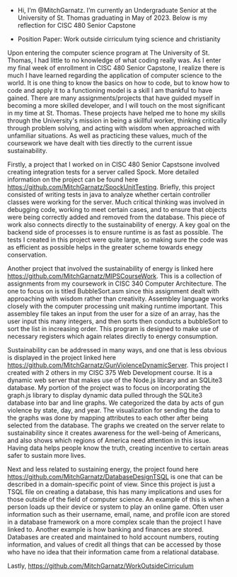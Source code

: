 - Hi, I’m @MitchGarnatz. I’m currently an Undergraduate Senior at the University of St. Thomas graduating in May of 2023. Below is my reflection for CISC 480 Senior Capstone

- Position Paper:       Work outside cirriculum tying science and christianity

Upon entering the computer science program at The University of St. Thomas, I had little to no knowledge of what coding really was. As I enter my final week of enrollment in CISC 480 Senior Capstone, I realize there is much I have learned regarding the application of computer science to the world. It is one thing to know the basics on how to code, but to know how to code and apply it to a functioning model is a skill I am thankful to have gained. There are many assignments/projects that have guided myself in becoming a more skilled developer, and I will touch on the most significant in my time at St. Thomas. These projects have helped me to hone my skills through the University's mission in being a skillful worker, thinking critically through problem solving, and acting with wisdom when approached with unfamiliar situations. As well as practicing these values, much of the coursework we have dealt with ties directly to the current issue sustainability. 

Firstly, a project that I worked on in CISC 480 Senior Capstsone involved creating integration tests for a server called Spock. More detailed information on the project can be found here https://github.com/MitchGarnatz/SpockUnitTesting. Briefly, this project consisted of writing tests in java to analyze whether certain controller classes were working for the server. Much critical thinking was involved in debugging code, working to meet certain cases, and to ensure that objects were being correctly added and removed from the database. This piece of work also connects directly to the sustainability of energy. A key goal on the backend side of processes is to ensure runtime is as fast as possible. The tests I created in this project were quite large, so making sure the code was as efficient as possible helps in the greater scheme towards enegy conservation. 

Another project that involved the sustainability of energy is linked here https://github.com/MitchGarnatz/MIPSCourseWork. This is a collection of assignments from my coursework in CISC 340 Computer Architecture. The one to focus on is titled BubbleSort.asm since this assignment dealt with approaching with wisdom rather than creativity. Assembley language works closely with the computer processing unit making runtime important. This assembley file takes an input from the user for a size of an array, has the user input this many integers, and then sorts then conducts a bubbleSort to sort the list in increasing order. This program is designed to make use of necessary registers which again relates directly to energy consumption. 

Sustainability can be addressed in many ways, and one that is less obvious is displayed in the project linked here https://github.com/MitchGarnatz/GunViolenceDynamicServer. This project I created with 2 others in my CISC 375 Web Development course. It is a dynamic web server that makes use of the Node.js library and an SQLite3 database. My portion of the project was to focus on incorporating the graph.js library to display dynamic data pulled through the SQLite3 database into bar and line graphs. We categorized the data by acts of gun violence by state, day, and year. The visualization for sending the data to the graphs was done by mapping attributes to each other after being selected from the database. The graphs we created on the server relate to sustainability since it creates awareness for the well-being of Americans, and also shows which regions of America need attention in this issue. Having data helps people know the truth, creating incentive to certain areas safer to sustain more lives. 

Next and less related to sustaining energy, the project found here https://github.com/MitchGarnatz/DatabaseDesignTSQL is one that can be described in a domain-specific point of view. Since this project is just a TSQL file on creating a database, this has many implications and uses for those outside of the field of computer science. An example of this is when a person loads up their device or system to play an online game. Often user information such as their username, email, name, and profile icon are stored in a database framework on a more complex scale than the project I have linked to. Another example is how banking and finances are stored. Databases are created and maintained to hold account numbers, routing information, and values of credit all things that can be accessed by those who have no idea that their information came from a relational database. 

Lastly, https://github.com/MitchGarnatz/WorkOutsideCirriculum
